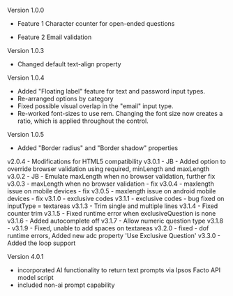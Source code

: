 Version 1.0.0

- Feature 1
Character counter for open-ended questions

- Feature 2
Email validation

Version 1.0.3
- Changed default text-align property

Version 1.0.4
- Added "Floating label" feature for text and password input types.
- Re-arranged options by category
- Fixed possible visual overlap in the "email" input type.
- Re-worked font-sizes to use rem. Changing the font size now creates a ratio, which is applied throughout the control.

Version 1.0.5
- Added "Border radius" and "Border shadow" properties


v2.0.4 - Modifications for HTML5 compatibility
v3.0.1 - JB - Added option to override browser validation using required, minLength and maxLength
v3.0.2 - JB - Emulate maxLength when no browser validation, further fix
v3.0.3 - maxLength when no browser validation - fix
v3.0.4 - maxlength issue on mobile devices - fix
v3.0.5 - maxlength issue on android mobile devices - fix
v3.1.0 - exclusive codes
v3.1.1 - exclusive codes - bug fixed on inputType = textareas
v3.1.3 - Trim single and multiple lines
v3.1.4 - Fixed counter trim
v3.1.5 - Fixed runtime error when exclusiveQuestion is none
v3.1.6 - Added autocomplete off 
v3.1.7 - Allow numeric question type
v3.1.8 -
v3.1.9 - Fixed, unable to add spaces on textareas
v3.2.0 - fixed - dof runtime errors, Added new adc property 'Use Exclusive Question'
v3.3.0 - Added the loop support

Version 4.0.1
- incorporated AI functionality to return text prompts via Ipsos Facto API model script
- included non-ai prompt capability   

